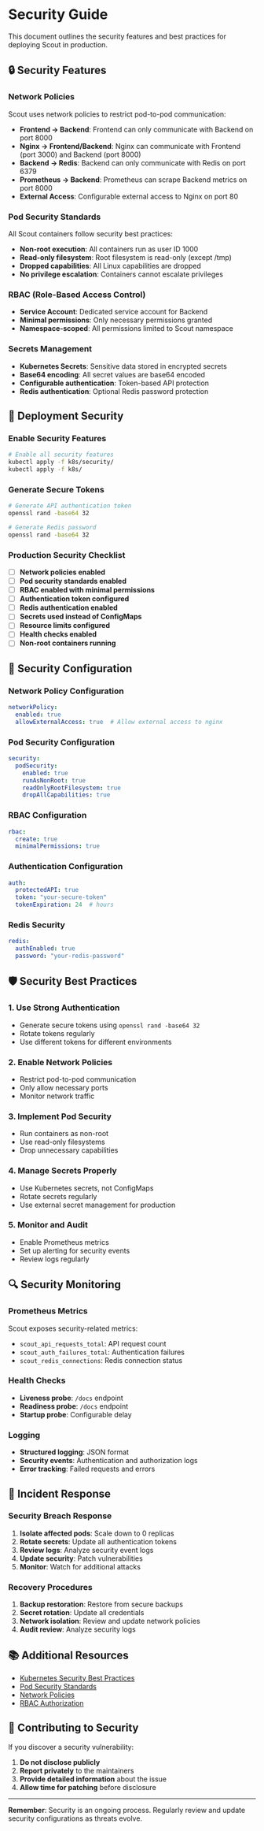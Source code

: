 # Security Guide

This document outlines the security features and best practices for deploying Scout in production.

## 🔒 Security Features

### Network Policies
Scout uses network policies to restrict pod-to-pod communication:
- **Frontend → Backend**: Frontend can only communicate with Backend on port 8000
- **Nginx → Frontend/Backend**: Nginx can communicate with Frontend (port 3000) and Backend (port 8000)
- **Backend → Redis**: Backend can only communicate with Redis on port 6379
- **Prometheus → Backend**: Prometheus can scrape Backend metrics on port 8000
- **External Access**: Configurable external access to Nginx on port 80

### Pod Security Standards
All Scout containers follow security best practices:
- **Non-root execution**: All containers run as user ID 1000
- **Read-only filesystem**: Root filesystem is read-only (except /tmp)
- **Dropped capabilities**: All Linux capabilities are dropped
- **No privilege escalation**: Containers cannot escalate privileges

### RBAC (Role-Based Access Control)
- **Service Account**: Dedicated service account for Backend
- **Minimal permissions**: Only necessary permissions granted
- **Namespace-scoped**: All permissions limited to Scout namespace

### Secrets Management
- **Kubernetes Secrets**: Sensitive data stored in encrypted secrets
- **Base64 encoding**: All secret values are base64 encoded
- **Configurable authentication**: Token-based API protection
- **Redis authentication**: Optional Redis password protection

## 🚀 Deployment Security

### Enable Security Features

```bash
# Enable all security features
kubectl apply -f k8s/security/
kubectl apply -f k8s/
```

### Generate Secure Tokens

```bash
# Generate API authentication token
openssl rand -base64 32

# Generate Redis password
openssl rand -base64 32
```

### Production Security Checklist

- [ ] **Network policies enabled**
- [ ] **Pod security standards enabled**
- [ ] **RBAC enabled with minimal permissions**
- [ ] **Authentication token configured**
- [ ] **Redis authentication enabled**
- [ ] **Secrets used instead of ConfigMaps**
- [ ] **Resource limits configured**
- [ ] **Health checks enabled**
- [ ] **Non-root containers running**

## 🔧 Security Configuration

### Network Policy Configuration

```yaml
networkPolicy:
  enabled: true
  allowExternalAccess: true  # Allow external access to nginx
```

### Pod Security Configuration

```yaml
security:
  podSecurity:
    enabled: true
    runAsNonRoot: true
    readOnlyRootFilesystem: true
    dropAllCapabilities: true
```

### RBAC Configuration

```yaml
rbac:
  create: true
  minimalPermissions: true
```

### Authentication Configuration

```yaml
auth:
  protectedAPI: true
  token: "your-secure-token"
  tokenExpiration: 24  # hours
```

### Redis Security

```yaml
redis:
  authEnabled: true
  password: "your-redis-password"
```

## 🛡️ Security Best Practices

### 1. Use Strong Authentication
- Generate secure tokens using `openssl rand -base64 32`
- Rotate tokens regularly
- Use different tokens for different environments

### 2. Enable Network Policies
- Restrict pod-to-pod communication
- Only allow necessary ports
- Monitor network traffic

### 3. Implement Pod Security
- Run containers as non-root
- Use read-only filesystems
- Drop unnecessary capabilities

### 4. Manage Secrets Properly
- Use Kubernetes secrets, not ConfigMaps
- Rotate secrets regularly
- Use external secret management for production

### 5. Monitor and Audit
- Enable Prometheus metrics
- Set up alerting for security events
- Review logs regularly

## 🔍 Security Monitoring

### Prometheus Metrics
Scout exposes security-related metrics:
- `scout_api_requests_total`: API request count
- `scout_auth_failures_total`: Authentication failures
- `scout_redis_connections`: Redis connection status

### Health Checks
- **Liveness probe**: `/docs` endpoint
- **Readiness probe**: `/docs` endpoint
- **Startup probe**: Configurable delay

### Logging
- **Structured logging**: JSON format
- **Security events**: Authentication and authorization logs
- **Error tracking**: Failed requests and errors

## 🚨 Incident Response

### Security Breach Response
1. **Isolate affected pods**: Scale down to 0 replicas
2. **Rotate secrets**: Update all authentication tokens
3. **Review logs**: Analyze security event logs
4. **Update security**: Patch vulnerabilities
5. **Monitor**: Watch for additional attacks

### Recovery Procedures
1. **Backup restoration**: Restore from secure backups
2. **Secret rotation**: Update all credentials
3. **Network isolation**: Review and update network policies
4. **Audit review**: Analyze security logs

## 📚 Additional Resources

- [Kubernetes Security Best Practices](https://kubernetes.io/docs/concepts/security/)
- [Pod Security Standards](https://kubernetes.io/docs/concepts/security/pod-security-standards/)
- [Network Policies](https://kubernetes.io/docs/concepts/services-networking/network-policies/)
- [RBAC Authorization](https://kubernetes.io/docs/reference/access-authn-authz/rbac/)

## 🤝 Contributing to Security

If you discover a security vulnerability:
1. **Do not disclose publicly**
2. **Report privately** to the maintainers
3. **Provide detailed information** about the issue
4. **Allow time for patching** before disclosure

---

**Remember**: Security is an ongoing process. Regularly review and update security configurations as threats evolve. 
